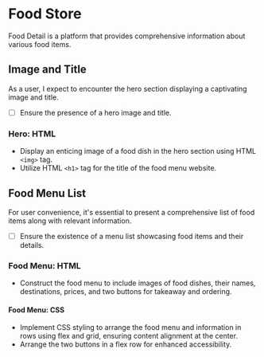 # Food Store

<!-- Describing the project -->

Food Detail is a platform that provides comprehensive information about various food items.

## Image and Title

As a user, I expect to encounter the hero section displaying a captivating image and title.

- [ ] Ensure the presence of a hero image and title.

### Hero: HTML

- Display an enticing image of a food dish in the hero section using HTML `<img>` tag.
- Utilize HTML `<h1>` tag for the title of the food menu website.

## Food Menu List

For user convenience, it's essential to present a comprehensive list of food items along with relevant information.

- [ ] Ensure the existence of a menu list showcasing food items and their details.

### Food Menu: HTML

- Construct the food menu to include images of food dishes, their names, destinations, prices, and two buttons for takeaway and ordering.

#### Food Menu: CSS

- Implement CSS styling to arrange the food menu and information in rows using flex and grid, ensuring content alignment at the center.
- Arrange the two buttons in a flex row for enhanced accessibility.